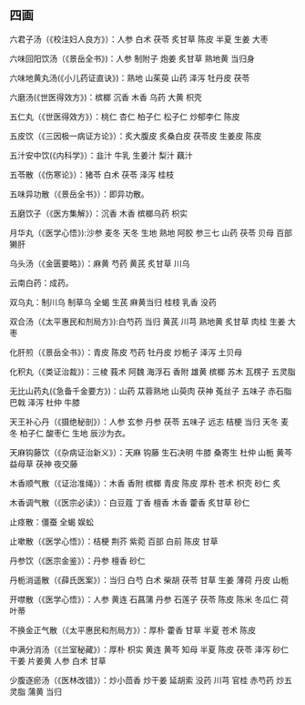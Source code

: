 ## 四画

六君子汤（《校注妇人良方》）：人参 白术 茯苓 炙甘草 陈皮 半夏 生姜 大枣

六味回阳饮汤（《景岳全书》)：人参 制附子  炮姜 炙甘草 熟地黄 当归身

六味地黄丸汤(《小儿药证直诀》)：熟地 山茱萸 山药 泽泻 牡丹皮 茯苓

六磨汤(《世医得效方》)：槟榔 沉香 木香  乌药 大黄 枳壳

五仁丸（《世医得效方》）：桃仁  杏仁  柏子仁  松子仁  炒郁李仁  陈皮

五皮饮（《三因极一病证方论》）：炙大腹皮 炙桑白皮 茯苓皮 生姜皮 陈皮

五汁安中饮(《内科学》）：韭汁 牛乳 生姜汁 梨汁 藕汁

五苓散（《伤寒论》）：猪苓 白术 茯苓 泽泻 桂枝

五味异功散（《景岳全书》）：即异功散。

五磨饮子（《医方集解》）：沉香 木香 槟榔乌药 枳实

月华丸（《医学心悟》):沙参 麦冬 天冬 生地 熟地 阿胶 参三七 山药 茯苓 贝母 百部 獭肝

乌头汤（《金匮要略》）：麻黄 芍药 黄芪 炙甘草 川乌

云南白药：成药。

双乌丸：制川乌 制草乌 全蝎 生芪 麻黄当归 桂枝 乳香 没药

双合汤（《太平惠民和剂局方》):白芍药 当归 黄芪 川芎 熟地黄 炙甘草 肉桂 生姜 大枣

化肝煎（《景岳全书》）：青皮 陈皮 芍药 牡丹皮 炒栀子 泽泻 土贝母

化积丸（《类证治裁》)：三棱 莪术 阿魏 海浮石 香附 雄黄 槟榔 苏木 瓦楞子 五灵脂

无比山药丸(《急备千金要方》)：山药 苁蓉熟地 山萸肉 茯神 菟丝子 五味子 赤石脂 巴戟 泽泻 杜仲 牛膝

天王补心丹（《摄绝秘剖》）：人参 玄参 丹参 茯苓 五味子 远志 桔梗 当归 天冬 麦冬 柏子仁 酸枣仁 生地 辰沙为衣。

天麻钩藤饮（《杂病证治新义》）：天麻 钩藤 生石决明 牛膝 桑寄生 杜仲 山栀 黄芩 益母草 茯神 夜交藤

木香顺气散（《证治准绳》）：木香 香附 槟榔 青皮 陈皮 厚朴 苍术 枳壳 砂仁 炙

木香调气散（《医宗必读》）：白豆蔻 丁香 檀香 木香 藿香 炙甘草 砂仁

止痉散：僵蚕 全蝎 娱蚣

止嗽散（《医学心悟》）：桔梗 荆芥 紫菀 百部 白前 陈皮 甘草

丹参饮（《医宗金鉴》）：丹参 檀香 砂仁

丹栀消遥散（《薛氏医案》）：当归 白芍 白术 柴胡 茯苓 甘草 生姜 薄荷 丹皮 山栀

开噤散（《医学心悟》）：人参 黄连 石菖蒲  丹参 石莲子 茯苓 陈皮 陈米 冬瓜仁 荷叶蒂

不换金正气散（《太平惠民和剂局方》）：厚朴  藿香 甘草 半夏 苍术 陈皮

中满分消汤（《兰室秘藏》）：厚朴 枳实 黄连 黄芩 知母 半夏 陈皮 茯苓 泽泻 砂仁 干姜 片姜黄 人参 白术 甘草

少腹逐瘀汤（《医林改错》）：炒小茴香 炒干姜 延胡索 没药 川芎 官桂 赤芍药 炒五灵脂 蒲黄 当归
